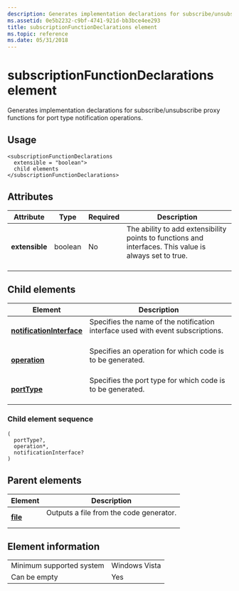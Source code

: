 ```yaml
---
description: Generates implementation declarations for subscribe/unsubscribe proxy functions for port type notification operations.
ms.assetid: 0e5b2232-c9bf-4741-921d-bb3bce4ee293
title: subscriptionFunctionDeclarations element
ms.topic: reference
ms.date: 05/31/2018
---
```


# subscriptionFunctionDeclarations element

Generates implementation declarations for subscribe/unsubscribe proxy functions for port type notification operations.

## Usage

``` syntax
<subscriptionFunctionDeclarations
  extensible = "boolean">
  child elements
</subscriptionFunctionDeclarations>
```

## Attributes



| Attribute                 | Type               | Required      | Description                                                                                                                   |
|---------------------------|--------------------|---------------|-------------------------------------------------------------------------------------------------------------------------------|
| **extensible**<br/> | boolean<br/> | No<br/> | The ability to add extensibility points to functions and interfaces. This value is always set to true.<br/> <br/> |



## Child elements



| Element                                                           | Description                                                                                            |
|-------------------------------------------------------------------|--------------------------------------------------------------------------------------------------------|
| [**notificationInterface**](notificationinterface.md)<br/> | Specifies the name of the notification interface used with event subscriptions.<br/> <br/> |
| [**operation**](operation.md)<br/>                         | Specifies an operation for which code is to be generated.<br/> <br/>                       |
| [**portType**](porttype.md)<br/>                           | Specifies the port type for which code is to be generated.<br/> <br/>                      |



### Child element sequence

``` syntax
(
  portType?, 
  operation*, 
  notificationInterface?
)
```

## Parent elements



| Element                         | Description                                                    |
|---------------------------------|----------------------------------------------------------------|
| [**file**](file.md)<br/> | Outputs a file from the code generator.<br/> <br/> |



## Element information



|                                     |               |
|-------------------------------------|---------------|
| Minimum supported system<br/> | Windows Vista |
| Can be empty                        | Yes           |



 

 




